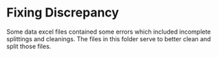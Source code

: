 # Fixing Discrepancy

Some data excel files contained some errors which included incomplete splittings and cleanings. The files in this folder serve to better clean and split those files.


